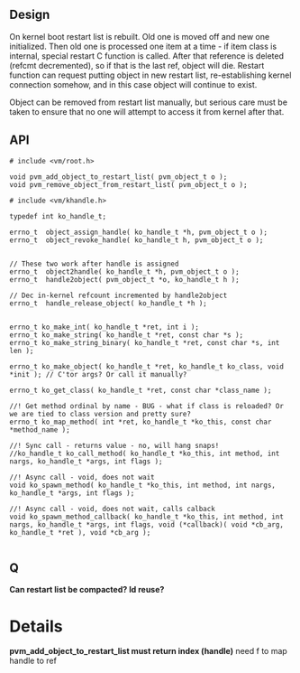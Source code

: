 ## Design ##

On kernel boot restart list is rebuilt. Old one is moved off and new one initialized. Then old one is processed one item at a time - if item class is internal, special restart C function is called. After that reference is deleted (refcmt decremented), so if that is the last ref, object will die. Restart function can request putting object in new restart list, re-establishing kernel connection somehow, and in this case object will continue to exist.

Object can be removed from restart list manually, but serious care must be taken to ensure that no one will attempt to access it from kernel after that.

## API ##

```
# include <vm/root.h>

void pvm_add_object_to_restart_list( pvm_object_t o );
void pvm_remove_object_from_restart_list( pvm_object_t o );

# include <vm/khandle.h>

typedef int ko_handle_t;

errno_t  object_assign_handle( ko_handle_t *h, pvm_object_t o );
errno_t  object_revoke_handle( ko_handle_t h, pvm_object_t o );


// These two work after handle is assigned
errno_t  object2handle( ko_handle_t *h, pvm_object_t o );
errno_t  handle2object( pvm_object_t *o, ko_handle_t h );

// Dec in-kernel refcount incremented by handle2object
errno_t  handle_release_object( ko_handle_t *h );


errno_t ko_make_int( ko_handle_t *ret, int i );
errno_t ko_make_string( ko_handle_t *ret, const char *s );
errno_t ko_make_string_binary( ko_handle_t *ret, const char *s, int len );

errno_t ko_make_object( ko_handle_t *ret, ko_handle_t ko_class, void *init ); // C'tor args? Or call it manually?

errno_t ko_get_class( ko_handle_t *ret, const char *class_name );

//! Get method ordinal by name - BUG - what if class is reloaded? Or we are tied to class version and pretty sure?
errno_t ko_map_method( int *ret, ko_handle_t *ko_this, const char *method_name );

//! Sync call - returns value - no, will hang snaps!
//ko_handle_t ko_call_method( ko_handle_t *ko_this, int method, int nargs, ko_handle_t *args, int flags );

//! Async call - void, does not wait
void ko_spawn_method( ko_handle_t *ko_this, int method, int nargs, ko_handle_t *args, int flags );

//! Async call - void, does not wait, calls calback
void ko_spawn_method_callback( ko_handle_t *ko_this, int method, int nargs, ko_handle_t *args, int flags, void (*callback)( void *cb_arg, ko_handle_t *ret ), void *cb_arg );


```

## Q ##

**Can restart list be compacted? Id reuse?**


# Details #

**pvm\_add\_object\_to\_restart\_list must return index (handle)** need f to map handle to ref
